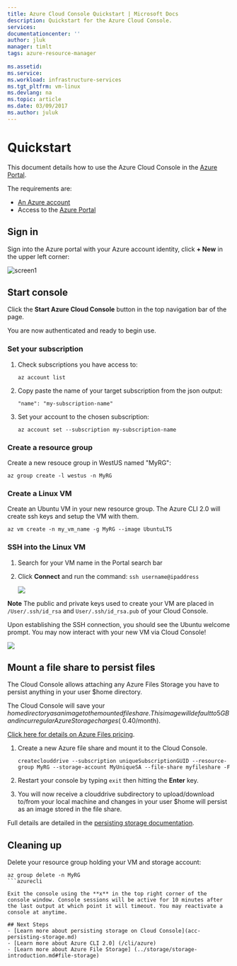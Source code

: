 ```yaml
---
title: Azure Cloud Console Quickstart | Microsoft Docs
description: Quickstart for the Azure Cloud Console.
services: 
documentationcenter: ''
author: jluk
manager: timlt
tags: azure-resource-manager
 
ms.assetid: 
ms.service: 
ms.workload: infrastructure-services
ms.tgt_pltfrm: vm-linux
ms.devlang: na
ms.topic: article
ms.date: 03/09/2017
ms.author: juluk
---
```


# Quickstart
This document details how to use the Azure Cloud Console in the [Azure Portal](https://portal.azure.com/).

The requirements are:
- [An Azure account](https://azure.microsoft.com/pricing/free-trial/)
- Access to the [Azure Portal](https://portal.azure.com)

## Sign in
Sign into the Azure portal with your Azure account identity, click **+ New** in the upper left corner:

![screen1](../virtual-machines/media/virtual-machines-linux-quick-create-portal/create_new_resource.png)

## Start console
Click the **Start Azure Cloud Console** button in the top navigation bar of the page.

You are now authenticated and ready to begin use.

### Set your subscription
1. Check subscriptions you have access to: 

    ```azurecli
    az account list
    ```

2. Copy paste the name of your target subscription from the json output: <br>

    ```azurecli
    "name": "my-subscription-name"
    ```

3. Set your account to the chosen subscription: <br>

    ```azurecli
    az account set --subscription my-subscription-name
    ```

### Create a resource group
Create a new resouce group in WestUS named "MyRG":

```azurecli
az group create -l westus -n MyRG
```

### Create a Linux VM
Create an Ubuntu VM in your new resource group. The Azure CLI 2.0 will create ssh keys and setup the VM with them.

```azurecli
az vm create -n my_vm_name -g MyRG --image UbuntuLTS
```

### SSH into the Linux VM
1. Search for your VM name in the Portal search bar
2. Click **Connect** and run the command: `ssh username@ipaddress`

	![](./media/sshcmd-copy.png)

**Note** The public and private keys used to create your VM are placed in `/User/.ssh/id_rsa` and `User/.ssh/id_rsa.pub` of your Cloud Console.

Upon establishing the SSH connection, you should see the Ubuntu welcome prompt. You may now interact with your new VM via Cloud Console!

![](./media/ubuntu-welcome.png)

## Mount a file share to persist files

The Cloud Console allows attaching any Azure Files Storage you have to persist anything in your user $home directory.

The Cloud Console will save your $home directory as an image to the mounted file share. This image will default to 5GB and incur regular Azure Storage charges (~$0.40/month).

[Click here for details on Azure Files pricing](https://azure.microsoft.com/pricing/details/storage/files/).

1. Create a new Azure file share and mount it to the Cloud Console.

    ```azurecli
	createclouddrive --subscription uniqueSubscriptionGUID --resource-group MyRG --storage-account MyUniqueSA --file-share myfileshare -F
	````
	
2. Restart your console by typing `exit` then hitting the **Enter** key.

3. You will now receive a clouddrive subdirectory to upload/download to/from your local machine and changes in your user $home will persist as an image stored in the file share.

Full details are detailed in the [persisting storage documentation](acc-persisting-storage.md).

## Cleaning up 
Delete your resource group holding your VM and storage account: 

```azurecli
az group delete -n MyRG
```azurecli

Exit the console using the **x** in the top right corner of the console window. Console sessions will be active for 10 minutes after the last output at which point it will timeout. You may reactivate a console at anytime.

## Next Steps
- [Learn more about persisting storage on Cloud Console](acc-persisting-storage.md)
- [Learn more about Azure CLI 2.0] (/cli/azure)
- [Learn more about Azure File Storage] (../storage/storage-introduction.md#file-storage) 
